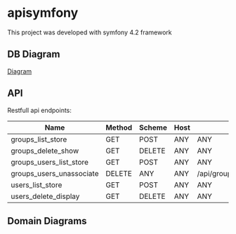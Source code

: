 # apisymfony

This project was developed with symfony 4.2 framework

## DB Diagram
[Diagram](https://github.com/lfpimenta/apisymfony/blob/master/docs/er/Readme.md)


## API

Restfull api endpoints:

|  Name                      | Method    |   Scheme  | Host  | Path  
-----------------------------|-----------|-----------|-------|--------
|  groups_list_store         | GET|POST  |   ANY     | ANY   | /api/groups                            
|  groups_delete_show        | GET|DELETE|   ANY     | ANY   | /api/groups/{id}                       
|  groups_users_list_store   | GET|POST  |   ANY     | ANY   | /api/groups/{groupId}/users            
|  groups_users_unassociate  | DELETE    |   ANY     | ANY   | /api/groups/{groupId}/users/{userIds}  
|  users_list_store          | GET|POST  |   ANY     | ANY   | /api/users                             
|  users_delete_display      | GET|DELETE|   ANY     | ANY   | /api/users/{id}                    

## Domain Diagrams

###
